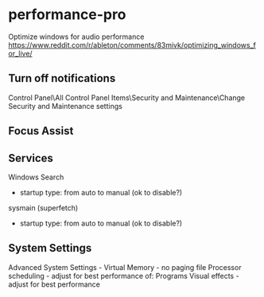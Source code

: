 # performance-pro
Optimize windows for audio performance
https://www.reddit.com/r/ableton/comments/83mivk/optimizing_windows_for_live/

## Turn off notifications
Control Panel\All Control Panel Items\Security and Maintenance\Change Security and Maintenance settings

## Focus Assist

## Services
Windows Search
* startup type: from auto to manual (ok to disable?)

sysmain (superfetch)
* startup type: from auto to manual (ok to disable?)

## System Settings
Advanced System Settings - Virtual Memory - no paging file
Processor scheduling - adjust for best performance of: Programs
Visual effects - adjust for best performance

